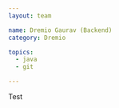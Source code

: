 ```yaml
---
layout: team

name: Dremio Gaurav (Backend)
category: Dremio

topics: 
  - java
  - git

---
```


Test